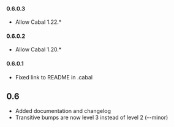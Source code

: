 #### 0.6.0.3

* Allow Cabal 1.22.*

#### 0.6.0.2

* Allow Cabal 1.20.*

#### 0.6.0.1

* Fixed link to README in .cabal

## 0.6

* Added documentation and changelog
* Transitive bumps are now level 3 instead of level 2 (--minor)
